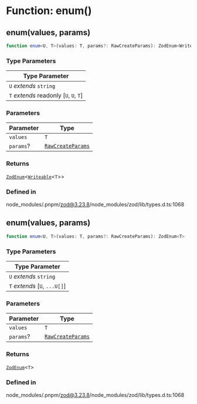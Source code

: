 # Function: enum()

## enum(values, params)

```ts
function enum<U, T>(values: T, params?: RawCreateParams): ZodEnum<Writeable<T>>
```

### Type Parameters

| Type Parameter |
| ------ |
| `U` *extends* `string` |
| `T` *extends* readonly [`U`, `U`, `T`] |

### Parameters

| Parameter | Type |
| ------ | ------ |
| `values` | `T` |
| `params`? | [`RawCreateParams`](../type-aliases/RawCreateParams.md) |

### Returns

[`ZodEnum`](../classes/ZodEnum.md)\<[`Writeable`](../type-aliases/Writeable.md)\<`T`\>\>

### Defined in

node\_modules/.pnpm/zod@3.23.8/node\_modules/zod/lib/types.d.ts:1068

## enum(values, params)

```ts
function enum<U, T>(values: T, params?: RawCreateParams): ZodEnum<T>
```

### Type Parameters

| Type Parameter |
| ------ |
| `U` *extends* `string` |
| `T` *extends* [`U`, `...U[]`] |

### Parameters

| Parameter | Type |
| ------ | ------ |
| `values` | `T` |
| `params`? | [`RawCreateParams`](../type-aliases/RawCreateParams.md) |

### Returns

[`ZodEnum`](../classes/ZodEnum.md)\<`T`\>

### Defined in

node\_modules/.pnpm/zod@3.23.8/node\_modules/zod/lib/types.d.ts:1068
